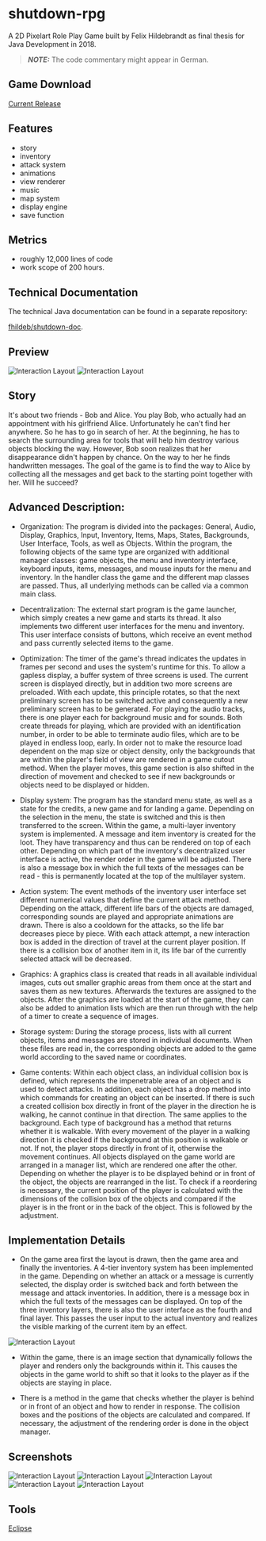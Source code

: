 # shutdown-rpg

A 2D Pixelart Role Play Game built by Felix Hildebrandt as final thesis for Java Development in 2018.

> **_NOTE:_** The code commentary might appear in German.

## Game Download

[Current Release](https://github.com/fhildeb/shutdown-rpg/releases)

## Features

- story
- inventory 
- attack system
- animations
- view renderer
- music
- map system
- display engine
- save function

## Metrics

- roughly 12,000 lines of code 
- work scope of 200 hours.

## Technical Documentation

The technical Java documentation can be found in a separate repository:

[fhildeb/shutdown-doc](https://github.com/fhildeb/shutdown-doc).

## Preview 

![Interaction Layout](/img/game_screenshot_01.png)
![Interaction Layout](/img/game_screenshot_02.png)

## Story

It's about two friends - Bob and Alice. You play Bob, who actually had an appointment with his girlfriend Alice. Unfortunately he can't find her anywhere. So he has to go in search of her. At the beginning, he has to search the surrounding area for tools that will help him destroy various objects blocking the way. However, Bob soon realizes that her disappearance didn't happen by chance. On the way to her he finds handwritten messages. The goal of the game is to find the way to Alice by collecting all the messages and get back to the starting point together with her. Will he succeed?

## Advanced Description:

- Organization: The program is divided into the packages: General, Audio, Display, Graphics, Input, Inventory, Items, Maps, States, Backgrounds, User Interface, Tools, as well as Objects. Within the program, the following objects of the same type are organized with additional manager classes: game objects, the menu and inventory interface, keyboard inputs, items, messages, and mouse inputs for the menu and inventory. In the handler class the game and the different map classes are passed. Thus, all underlying methods can be called via a common main class.

- Decentralization: The external start program is the game launcher, which simply creates a new game and starts its thread. It also implements two different user interfaces for the menu and inventory. This user interface consists of buttons, which receive an event method and pass currently selected items to the game.

- Optimization: The timer of the game's thread indicates the updates in frames per second and uses the system's runtime for this. To allow a gapless display, a buffer system of three screens is used. The current screen is displayed directly, but in addition two more screens are preloaded. With each update, this principle rotates, so that the next preliminary screen has to be switched active and consequently a new preliminary screen has to be generated. For playing the audio tracks, there is one player each for background music and for sounds. Both create threads for playing, which are provided with an identification number, in order to be able to terminate audio files, which are to be played in endless loop, early. In order not to make the resource load dependent on the map size or object density, only the backgrounds that are within the player's field of view are rendered in a game cutout method. When the player moves, this game section is also shifted in the direction of movement and checked to see if new backgrounds or objects need to be displayed or hidden.

- Display system: The program has the standard menu state, as well as a state for the credits, a new game and for landing a game. Depending on the selection in the menu, the state is switched and this is then transferred to the screen. Within the game, a multi-layer inventory system is implemented. A message and item inventory is created for the loot. They have transparency and thus can be rendered on top of each other. Depending on which part of the inventory's decentralized user interface is active, the render order in the game will be adjusted. There is also a message box in which the full texts of the messages can be read - this is permanently located at the top of the multilayer system.

- Action system: The event methods of the inventory user interface set different numerical values that define the current attack method. Depending on the attack, different life bars of the objects are damaged, corresponding sounds are played and appropriate animations are drawn. There is also a cooldown for the attacks, so the life bar decreases piece by piece. With each attack attempt, a new interaction box is added in the direction of travel at the current player position. If there is a collision box of another item in it, its life bar of the currently selected attack will be decreased.

- Graphics: A graphics class is created that reads in all available individual images, cuts out smaller graphic areas from them once at the start and saves them as new textures. Afterwards the textures are assigned to the objects. After the graphics are loaded at the start of the game, they can also be added to animation lists which are then run through with the help of a timer to create a sequence of images. 

- Storage system: During the storage process, lists with all current objects, items and messages are stored in individual documents. When these files are read in, the corresponding objects are added to the game world according to the saved name or coordinates.

- Game contents: Within each object class, an individual collision box is defined, which represents the impenetrable area of an object and is used to detect attacks. In addition, each object has a drop method into which commands for creating an object can be inserted. If there is such a created collision box directly in front of the player in the direction he is walking, he cannot continue in that direction. The same applies to the background. Each type of background has a method that returns whether it is walkable. With every movement of the player in a walking direction it is checked if the background at this position is walkable or not. If not, the player stops directly in front of it, otherwise the movement continues. All objects displayed on the game world are arranged in a manager list, which are rendered one after the other. Depending on whether the player is to be displayed behind or in front of the object, the objects are rearranged in the list. To check if a reordering is necessary, the current position of the player is calculated with the dimensions of the collision box of the objects and compared if the player is in the front or in the back of the object. This is followed by the adjustment.

## Implementation Details

- On the game area first the layout is drawn, then the game area and finally the inventories. A 4-tier inventory system has been implemented in the game. Depending on whether an attack or a message is currently selected, the display order is switched back and forth between the message and attack inventories. In addition, there is a message box in which the full texts of the messages can be displayed. On top of the three inventory layers, there is also the user interface as the fourth and final layer. This passes the user input to the actual inventory and realizes the visible marking of the current item by an effect.

![Interaction Layout](/img/interface.png)

- Within the game, there is an image section that dynamically follows the player and renders only the backgrounds within it. This causes the objects in the game world to shift so that it looks to the player as if the objects are staying in place.

- There is a method in the game that checks whether the player is behind or in front of an object and how to render in response. The collision boxes and the positions of the objects are calculated and compared. If necessary, the adjustment of the rendering order is done in the object manager.

## Screenshots

![Interaction Layout](/img/game_screenshot_03.png)
![Interaction Layout](/img/game_screenshot_04.png)
![Interaction Layout](/img/game_screenshot_05.png)
![Interaction Layout](/img/game_screenshot_06.png)
![Interaction Layout](/img/game_screenshot_07.png)

## Tools

[Eclipse](https://www.eclipse.org)